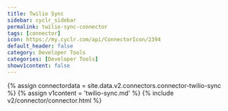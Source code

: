 ```yaml
---
title: Twilio Sync
sidebar: cyclr_sidebar
permalink: twilio-sync-connector
tags: [connector]
icon: https://my.cyclr.com/api/ConnectorIcon/2394
default_header: false
category: Developer Tools
categories: [Developer Tools]
showv1content: false
---
```

{% assign connectordata = site.data.v2.connectors.connector-twilio-sync %}
{% assign v1content = 'twilio-sync.md' %}
{% include v2/connector/connector.html %}	